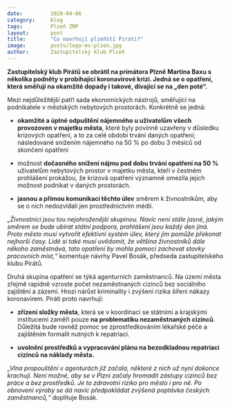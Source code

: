 ```yaml
---
date:         2020-04-06
category:     blog
tags:         Plzeň ZMP
layout:       post
title:        "Co navrhují plzeňští Piráti?" 
image:        posts/logo-ms-plzen.jpg
author:       Zastupitelský klub Plzeň
---
```


**Zastupitelský klub Pirátů se obrátil na primátora Plzně Martina Baxu s několika podněty v probíhající koronavirové krizi. Jedná se o opatření, která směřují na okamžité dopady i takové, dívající se na „den poté“.**

Mezi nejdůležitější patří sada ekonomických nástrojů, směřující na podnikatele v městských nebytových prostorách. Konkrétně se jedná:

- **okamžité a úplné odpuštění nájemného u uživatelům všech provozoven v majetku města**, které byly povinně uzavřeny v důsledku krizových opatření, a to za celé období trvání daných opatření; následované snížením nájemného na 50 % po dobu 3 měsíců od skončení opatření

- možnost **dočasného snížení nájmu pod dobu trvání opatření na 50 %** uživatelům nebytových prostor v majetku města, kteří v čestném prohlášení prokážou, že krizová opatření významně omezila jejich možnost podnikat v daných prostorách.

- **jasnou a přímou komunikaci těchto úlev** směrem k živnostníkům, aby se o nich nedozvídali jen prostřednictvím médií.

*„Živnostníci jsou tou nejohroženější skupinou. Navíc není stále jasné, jakým směrem se bude ubírat státní podpora, prohlášení jsou každý den jiná. Proto město musí vytvořit efektivní systém úlev, který jim pomůže překonat nejhorší časy. Lidé si také musí uvědomit, že většina živnostníků dále někoho zaměstnává, tato opatření by mohla pomoci zachovat stovky pracovních míst,“* komentuje návrhy Pavel Bosák, předseda zastupitelského klubu Pirátů.

Druhá skupina opatření se týká agenturních zaměstnanců. Na území města zřejmě rapidně vzroste počet nezaměstnaných cizinců bez sociálního zajištění a zázemí. Hrozí nárůst kriminality i zvýšení rizika šíření nákazy koronavirem. Piráti proto navrhují:

- **zřízení složky města**, která se v koordinaci se státními a krajskými institucemi zaměří pouze **na problematiku nezaměstnaných cizinců**. Důležitá bude rovněž pomoc se zprostředkováním lékařské péče a zajištěním formalit nutných k repatriaci.

- **uvolnění prostředků a vypracování plánu na bezodkladnou repatriaci cizinců na náklady města.**

*„Vlna propouštění v agenturách již začala, některé z nich už nyní dokonce krachují. Není možné, aby se v Plzni začaly hromadit zástupy cizinců bez práce a bez prostředků. Je to zdravotní riziko pro město i pro ně. Po obnovení výroby se dá navíc předpokládat zvýšená poptávka českých zaměstnanců,“* doplňuje Bosák.
